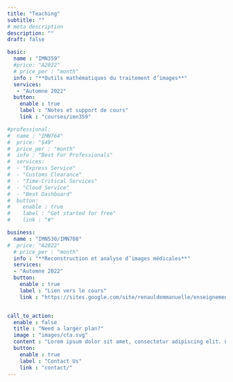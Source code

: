 ```yaml
---
title: "Teaching"
subtitle: ""
# meta description
description: ""
draft: false

basic:
  name : "IMN359"
  #price: "A2022"
  # price_per : "month"
  info : "**Outils mathématiques du traitement d’images**"
  services:
   - "Automne 2022"
  button:
    enable : true
    label : "Notes et support de cours"
    link : "courses/imn359"

#professional:
#  name : "IMN764"
#  price: "$49"
#  price_per : "month"
#  info : "Best For Professionals"
#  services:
#  - "Express Service"
#  - "Customs Clearance"
#  - "Time-Critical Services"
#  - "Cloud Service"
#  - "Best Dashboard"
#  button:
#    enable : true
#    label : "Get started for free"
#    link : "#"

business:
  name : "IMN530/IMN708"
#  price: "A2022"
  # price_per : "month"
  info : "**Reconstruction et analyse d’images médicales**"
  services:
  - "Automne 2022"
  button:
    enable : true
    label : "Lien vers le cours"
    link : "https://sites.google.com/site/renauldemmanuelle/enseignement-imn530"


call_to_action:
  enable : false
  title : "Need a larger plan?"
  image : "images/cta.svg"
  content : "Lorem ipsum dolor sit amet, consectetur adipiscing elit. Consequat tristique eget amet, tempus eu at consecttur."
  button:
    enable : true
    label : "Contact Us"
    link : "contact/"
---
```

